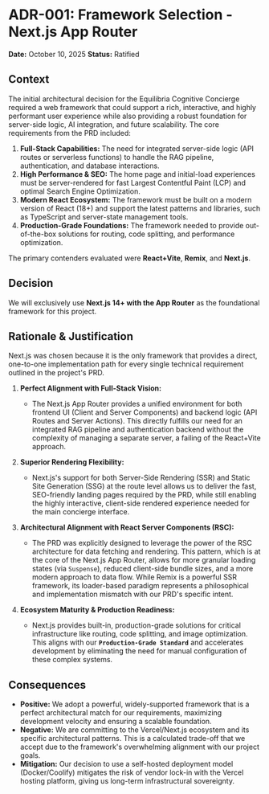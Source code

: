 # ADR-001: Framework Selection - Next.js App Router

**Date:** October 10, 2025
**Status:** Ratified

## Context

The initial architectural decision for the Equilibria Cognitive Concierge required a web framework that could support a rich, interactive, and highly performant user experience while also providing a robust foundation for server-side logic, AI integration, and future scalability. The core requirements from the PRD included:

1.  **Full-Stack Capabilities:** The need for integrated server-side logic (API routes or serverless functions) to handle the RAG pipeline, authentication, and database interactions.
2.  **High Performance & SEO:** The home page and initial-load experiences must be server-rendered for fast Largest Contentful Paint (LCP) and optimal Search Engine Optimization.
3.  **Modern React Ecosystem:** The framework must be built on a modern version of React (18+) and support the latest patterns and libraries, such as TypeScript and server-state management tools.
4.  **Production-Grade Foundations:** The framework needed to provide out-of-the-box solutions for routing, code splitting, and performance optimization.

The primary contenders evaluated were **React+Vite**, **Remix**, and **Next.js**.

## Decision

We will exclusively use **Next.js 14+ with the App Router** as the foundational framework for this project.

## Rationale & Justification

Next.js was chosen because it is the only framework that provides a direct, one-to-one implementation path for every single technical requirement outlined in the project's PRD.

1.  **Perfect Alignment with Full-Stack Vision:**
    *   The Next.js App Router provides a unified environment for both frontend UI (Client and Server Components) and backend logic (API Routes and Server Actions). This directly fulfills our need for an integrated RAG pipeline and authentication backend without the complexity of managing a separate server, a failing of the React+Vite approach.

2.  **Superior Rendering Flexibility:**
    *   Next.js's support for both Server-Side Rendering (SSR) and Static Site Generation (SSG) at the route level allows us to deliver the fast, SEO-friendly landing pages required by the PRD, while still enabling the highly interactive, client-side rendered experience needed for the main concierge interface.

3.  **Architectural Alignment with React Server Components (RSC):**
    *   The PRD was explicitly designed to leverage the power of the RSC architecture for data fetching and rendering. This pattern, which is at the core of the Next.js App Router, allows for more granular loading states (via `Suspense`), reduced client-side bundle sizes, and a more modern approach to data flow. While Remix is a powerful SSR framework, its loader-based paradigm represents a philosophical and implementation mismatch with our PRD's specific intent.

4.  **Ecosystem Maturity & Production Readiness:**
    *   Next.js provides built-in, production-grade solutions for critical infrastructure like routing, code splitting, and image optimization. This aligns with our **`Production-Grade Standard`** and accelerates development by eliminating the need for manual configuration of these complex systems.

## Consequences

*   **Positive:** We adopt a powerful, widely-supported framework that is a perfect architectural match for our requirements, maximizing development velocity and ensuring a scalable foundation.
*   **Negative:** We are committing to the Vercel/Next.js ecosystem and its specific architectural patterns. This is a calculated trade-off that we accept due to the framework's overwhelming alignment with our project goals.
*   **Mitigation:** Our decision to use a self-hosted deployment model (Docker/Coolify) mitigates the risk of vendor lock-in with the Vercel hosting platform, giving us long-term infrastructural sovereignty.